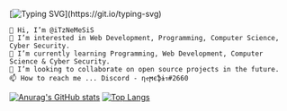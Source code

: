 [![Typing SVG](https://readme-typing-svg.herokuapp.com?center=true&vCenter=true&lines=Hi+%F0%9F%91%8B%2C+I'm+Dre.;I'm+learning+web+development.;Check+out+some+of+my+projects.)](https://git.io/typing-svg)

    👋 Hi, I’m @iTzNeMeSiS
    👀 I’m interested in Web Development, Programming, Computer Science, Cyber Security.
    🌱 I’m currently learning Programming, Web Development, Computer Science & Cyber Security.
    💞️ I’m looking to collaborate on open source projects in the future.
    📫 How to reach me ... Discord - ηҽϻєֆɨร#2660

[![Anurag's GitHub stats](https://github-readme-stats.vercel.app/api?username=iTzNeMeSiS)](https://github.com/anuraghazra/github-readme-stats)
[![Top Langs](https://github-readme-stats.vercel.app/api/top-langs/?username=iTzNeMeSiS)](https://github.com/anuraghazra/github-readme-stats)
